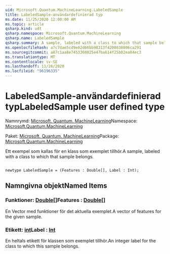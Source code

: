 ```yaml
---
uid: Microsoft.Quantum.MachineLearning.LabeledSample
title: LabeledSample-användardefinierad typ
ms.date: 11/25/2020 12:00:00 AM
ms.topic: article
qsharp.kind: udt
qsharp.namespace: Microsoft.Quantum.MachineLearning
qsharp.name: LabeledSample
qsharp.summary: A sample, labeled with a class to which that sample belongs.
ms.openlocfilehash: a7c7dae5cd9e82d66bb98313f4200838006ca291
ms.sourcegitcommit: a87c1aa8e7453360025e47ba614f25b02ea84ec3
ms.translationtype: MT
ms.contentlocale: sv-SE
ms.lasthandoff: 11/26/2020
ms.locfileid: "96196335"
---
```

# <a name="labeledsample-user-defined-type"></a><span data-ttu-id="5b42c-102">LabeledSample-användardefinierad typ</span><span class="sxs-lookup"><span data-stu-id="5b42c-102">LabeledSample user defined type</span></span>

<span data-ttu-id="5b42c-103">Namnrymd: [Microsoft. Quantum. MachineLearning](xref:Microsoft.Quantum.MachineLearning)</span><span class="sxs-lookup"><span data-stu-id="5b42c-103">Namespace: [Microsoft.Quantum.MachineLearning](xref:Microsoft.Quantum.MachineLearning)</span></span>

<span data-ttu-id="5b42c-104">Paket: [Microsoft. Quantum. MachineLearning](https://nuget.org/packages/Microsoft.Quantum.MachineLearning)</span><span class="sxs-lookup"><span data-stu-id="5b42c-104">Package: [Microsoft.Quantum.MachineLearning](https://nuget.org/packages/Microsoft.Quantum.MachineLearning)</span></span>


<span data-ttu-id="5b42c-105">Ett exempel som kallas för en klass som exemplet tillhör.</span><span class="sxs-lookup"><span data-stu-id="5b42c-105">A sample, labeled with a class to which that sample belongs.</span></span>

```qsharp

newtype LabeledSample = (Features : Double[], Label : Int);
```



## <a name="named-items"></a><span data-ttu-id="5b42c-106">Namngivna objekt</span><span class="sxs-lookup"><span data-stu-id="5b42c-106">Named Items</span></span>

### <a name="features--double"></a><span data-ttu-id="5b42c-107">Funktioner: [Double](xref:microsoft.quantum.lang-ref.double)[]</span><span class="sxs-lookup"><span data-stu-id="5b42c-107">Features : [Double](xref:microsoft.quantum.lang-ref.double)[]</span></span>

<span data-ttu-id="5b42c-108">En Vector med funktioner för det aktuella exemplet.</span><span class="sxs-lookup"><span data-stu-id="5b42c-108">A vector of features for the given sample.</span></span>
### <a name="label--int"></a><span data-ttu-id="5b42c-109">Etikett: [int](xref:microsoft.quantum.lang-ref.int)</span><span class="sxs-lookup"><span data-stu-id="5b42c-109">Label : [Int](xref:microsoft.quantum.lang-ref.int)</span></span>

<span data-ttu-id="5b42c-110">En heltals etikett för klassen som exemplet tillhör.</span><span class="sxs-lookup"><span data-stu-id="5b42c-110">An integer label for the class to which this sample belongs.</span></span>
